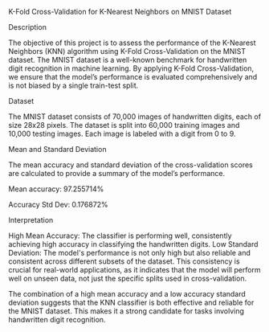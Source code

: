 K-Fold Cross-Validation for K-Nearest Neighbors on MNIST Dataset


Description

The objective of this project is to assess the performance of the K-Nearest Neighbors (KNN) algorithm using K-Fold Cross-Validation on the MNIST dataset. The MNIST dataset is a well-known benchmark for handwritten digit recognition in machine learning. By applying K-Fold Cross-Validation, we ensure that the model’s performance is evaluated comprehensively and is not biased by a single train-test split.


Dataset

The MNIST dataset consists of 70,000 images of handwritten digits, each of size 28x28 pixels. The dataset is split into 60,000 training images and 10,000 testing images. Each image is labeled with a digit from 0 to 9.


Mean and Standard Deviation

The mean accuracy and standard deviation of the cross-validation scores are calculated to provide a summary of the model’s performance. 


Mean accuracy: 97.255714%

Accuracy Std Dev: 0.176872%


Interpretation

High Mean Accuracy: The classifier is performing well, consistently achieving high accuracy in classifying the handwritten digits.
Low Standard Deviation: The model's performance is not only high but also reliable and consistent across different subsets of the dataset. This consistency is crucial for real-world applications, as it indicates that the model will perform well on unseen data, not just the specific splits used in cross-validation.

The combination of a high mean accuracy and a low accuracy standard deviation suggests that the KNN classifier is both effective and reliable for the MNIST dataset. This makes it a strong candidate for tasks involving handwritten digit recognition.
